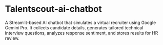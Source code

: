 # Talentscout-ai-chatbot
A Streamlit-based AI chatbot that simulates a virtual recruiter using Google Gemini Pro. It collects candidate details, generates tailored technical interview questions, analyzes response sentiment, and stores results for HR review.
